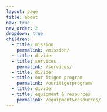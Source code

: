 ```yaml
---
layout: page
title: about
nav: true
nav_order: 2
dropdown: true
children:
  - title: mission
    permalink: /mission/
  - title: divider
  - title: services
    permalink: /services/
  - title: divider
  - title: our itiger program
    permalink: /ouritigerprogram/
  - title: divider
  - title: equipment & resources
    permalink: /equipment&resources/
---
```

